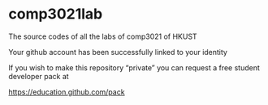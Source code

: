 # comp3021lab
The source codes of all the labs of comp3021 of HKUST

Your github account has been successfully linked to your identity

If you wish to make this repository “private” you can request a free student developer pack at

https://education.github.com/pack
